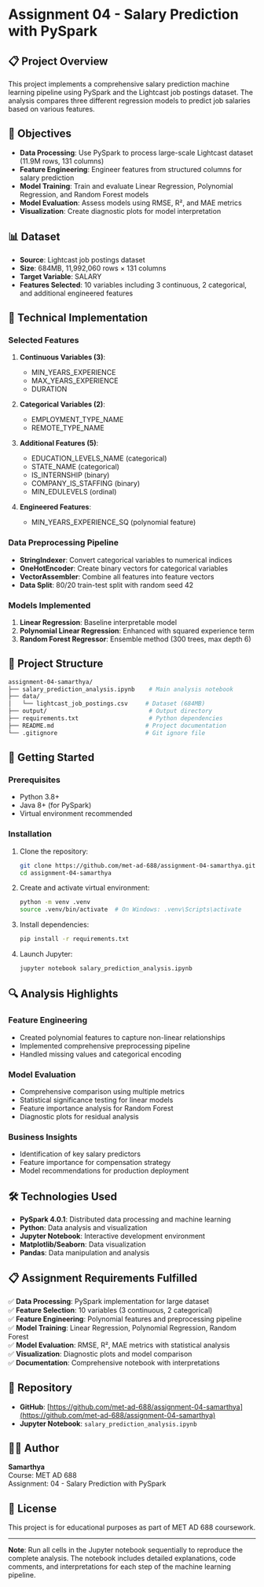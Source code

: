 # Assignment 04 - Salary Prediction with PySpark

## 📋 Project Overview

This project implements a comprehensive salary prediction machine learning pipeline using PySpark and the Lightcast job postings dataset. The analysis compares three different regression models to predict job salaries based on various features.

## 🎯 Objectives

- **Data Processing**: Use PySpark to process large-scale Lightcast dataset (11.9M rows, 131 columns)
- **Feature Engineering**: Engineer features from structured columns for salary prediction
- **Model Training**: Train and evaluate Linear Regression, Polynomial Regression, and Random Forest models
- **Model Evaluation**: Assess models using RMSE, R², and MAE metrics
- **Visualization**: Create diagnostic plots for model interpretation

## 📊 Dataset

- **Source**: Lightcast job postings dataset
- **Size**: 684MB, 11,992,060 rows × 131 columns
- **Target Variable**: SALARY
- **Features Selected**: 10 variables including 3 continuous, 2 categorical, and additional engineered features

## 🔧 Technical Implementation

### Selected Features

1. **Continuous Variables (3)**:
   - MIN_YEARS_EXPERIENCE
   - MAX_YEARS_EXPERIENCE  
   - DURATION

2. **Categorical Variables (2)**:
   - EMPLOYMENT_TYPE_NAME
   - REMOTE_TYPE_NAME

3. **Additional Features (5)**:
   - EDUCATION_LEVELS_NAME (categorical)
   - STATE_NAME (categorical)
   - IS_INTERNSHIP (binary)
   - COMPANY_IS_STAFFING (binary)
   - MIN_EDULEVELS (ordinal)

4. **Engineered Features**:

   - MIN_YEARS_EXPERIENCE_SQ (polynomial feature)

### Data Preprocessing Pipeline

- **StringIndexer**: Convert categorical variables to numerical indices
- **OneHotEncoder**: Create binary vectors for categorical variables
- **VectorAssembler**: Combine all features into feature vectors
- **Data Split**: 80/20 train-test split with random seed 42

### Models Implemented

1. **Linear Regression**: Baseline interpretable model
2. **Polynomial Linear Regression**: Enhanced with squared experience term
3. **Random Forest Regressor**: Ensemble method (300 trees, max depth 6)

## 📁 Project Structure

```bash
assignment-04-samarthya/
├── salary_prediction_analysis.ipynb    # Main analysis notebook
├── data/
│   └── lightcast_job_postings.csv     # Dataset (684MB)
├── output/                             # Output directory
├── requirements.txt                    # Python dependencies
├── README.md                          # Project documentation
└── .gitignore                         # Git ignore file
```

## 🚀 Getting Started

### Prerequisites
- Python 3.8+
- Java 8+ (for PySpark)
- Virtual environment recommended

### Installation

1. Clone the repository:

   ```bash
   git clone https://github.com/met-ad-688/assignment-04-samarthya.git
   cd assignment-04-samarthya
   ```

2. Create and activate virtual environment:

   ```bash
   python -m venv .venv
   source .venv/bin/activate  # On Windows: .venv\Scripts\activate
   ```

3. Install dependencies:

   ```bash
   pip install -r requirements.txt
   ```

4. Launch Jupyter:

   ```bash
   jupyter notebook salary_prediction_analysis.ipynb
   ```

## 🔍 Analysis Highlights

### Feature Engineering

- Created polynomial features to capture non-linear relationships
- Implemented comprehensive preprocessing pipeline
- Handled missing values and categorical encoding

### Model Evaluation

- Comprehensive comparison using multiple metrics
- Statistical significance testing for linear models
- Feature importance analysis for Random Forest
- Diagnostic plots for residual analysis

### Business Insights

- Identification of key salary predictors
- Feature importance for compensation strategy
- Model recommendations for production deployment

## 🛠️ Technologies Used

- **PySpark 4.0.1**: Distributed data processing and machine learning
- **Python**: Data analysis and visualization
- **Jupyter Notebook**: Interactive development environment
- **Matplotlib/Seaborn**: Data visualization
- **Pandas**: Data manipulation and analysis

## 📋 Assignment Requirements Fulfilled

✅ **Data Processing**: PySpark implementation for large dataset  
✅ **Feature Selection**: 10 variables (3 continuous, 2 categorical)  
✅ **Feature Engineering**: Polynomial features and preprocessing pipeline  
✅ **Model Training**: Linear Regression, Polynomial Regression, Random Forest  
✅ **Model Evaluation**: RMSE, R², MAE metrics with statistical analysis  
✅ **Visualization**: Diagnostic plots and model comparison  
✅ **Documentation**: Comprehensive notebook with interpretations  

## 🔗 Repository

- **GitHub**: [https://github.com/met-ad-688/assignment-04-samarthya](https://github.com/met-ad-688/assignment-04-samarthya)
- **Jupyter Notebook**: `salary_prediction_analysis.ipynb`

## 👨‍💻 Author

**Samarthya**  
Course: MET AD 688  
Assignment: 04 - Salary Prediction with PySpark

## 📝 License

This project is for educational purposes as part of MET AD 688 coursework.

---

**Note**: Run all cells in the Jupyter notebook sequentially to reproduce the complete analysis. The notebook includes detailed explanations, code comments, and interpretations for each step of the machine learning pipeline.

